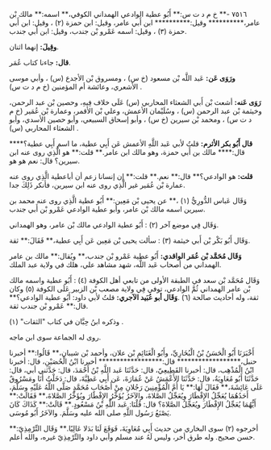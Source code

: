 ٧٥١٦ -** خ م د ت س:** أَبُو عطية الوادعي الهمداني الكوفي،** اسمه:** مالك بْن عامر،********** وقيل:********** ابن أَبي عامر، وقيل: ابن حمزة (٢) ، وقيل: ابن أَبي حمزة (٣) ، وقيل: اسمه عَمْرو بْن جندب، وقيل: ابن أَبي جندب.

**وقِيلَ:** إنهما اثنان.

**قال:** جاءنا كتاب عُمَر.

**ورَوَى عَن:** عَبد اللَّه بْن مسعود (خ س) ، ومسروق بْن الأجدع (س) ، وأبي موسى الأشعري، وعائشة أم المؤمنين (خ م د ت س) .

**رَوَى عَنه:** أشعث بْن أَبي الشعثاء المحاربي (س) عَلَى خلاف فِيهِ، وحصين بْن عبد الرحمن، وخيثمة بْن عبد الرحمن (س) ، وسُلَيْمان الأعمش، وعلي بْن الأقمر، وعمارة بْن عُمَير (خ م د ت س) ، ومحمد بْن سيرين (خ س) ، وأبو إسحاق السبيعي، وأبو حصين الأسدي، وأبو الشعثاء المحاربي (س) .

**قال أَبُو بكر الأثرم:** قلتُ لأبي عَبد اللَّهِ الأعمش عَن أَبِي عطية، ما اسم أَبِي عطية؟**** قال:**** مالك بن أَبي حمزة، وهو مالك ابن عامر.** قلت:** هو الَّذِي روى عنه ابن سيرين؟ قال: نعم هو هو.

**قلت:** هو الوادعي؟** قال:** نعم.** قلت:** إن إنسانا زعم أن أباعطية الَّذِي روى عنه عمارة بْن عُمَير غير الَّذِي روى عنه ابن سيرين، فأنكر ذَلِكَ جدا.

وَقَال عَباس الدُّورِيُّ (١) ،** عن يحيى بْن مَعِين:** أَبُو عطية الَّذِي روى عنه محمد بن سيرين اسمه مالك بْن عامر، وأبو عطية الوادعي عَمْرو بْن أَبي جندب.

وَقَال فِي موضع آخر (٢) : أَبُو عطية الوادعي مالك بْن عامر، وهو الهمداني.

وَقَال أَبُو بَكْر بْن أَبي خيثمة (٣) : سألت يحيى بْن مَعِين عَن أَبِي عطية،** فَقَالَ:** ثقة.

**وَقَال مُحَمَّد بْن عُمَر الواقدي:** أَبُو عطية عَمْرو بْن جندب،** ويُقال:** مالك بن عامر الهمداني من أصحاب عَبد اللَّه، شهد مشاهد علي، هلك في ولاية عبد الملك.

وَقَال مُحَمَّد بْن سعد في الطبقة الأولى من تابعي أهل الكوفة (٤) : أَبُو عطية واسمه مالك بْن عامر الهمداني ثُمَّ الوادعي، توفي فِي ولاية مصعب بْن الزبير عَلَى الكوفة (٥) وكان ثقة، وله أحاديث صالحة (٦) .**وَقَال أبو عُبَيد الآجري:** قلتُ لأبي داود: أَبُو عطية الوادعي؟** قال:** عَمْرو بْن جندب ثقة.

وذكره ابنُ حِبَّان في كتاب "الثقات" (١) .

روى له الجماعة سوى ابن ماجه.

أَخْبَرَنَا أَبُو الْحَسَنُ بْنُ الْبُخَارِيِّ، وأَبُو الْغَنَائِمِ بْن علان، وأحمد بْن شيبان،** قَالُوا:** أخبرنا حنبل،****************** قال:****************** أخبرنا ابْنُ الْحُصَيْنِ، قال: أخبرنا ابْنُ الْمُذْهِب، قال: أخبرنا القَطِيعِيّ، قال: حَدَّثَنَا عَبد اللَّهِ بْنُ أَحْمَدَ، قال: حَدَّثني أبي، قال: حَدَّثَنَا أَبُو مُعَاوِيَةُ، قال: حَدَّثَنَا الأَعْمَشُ عَنْ عُمَارَةَ، عَن أَبِي عَطِيَّةَ، قال: دَخَلْتُ أَنَا ومَسْرُوقٌ عَلَى عَائِشَةَ،** فَقَالَ لَهَا:** يَا أُمَّ الْمُؤْمِنِينَ رَجُلانِ مِنْ أَصْحَابِ مُحَمَّدٍ صَلَّى اللَّهُ عَلَيْهِ وسَلَّمَ، أَحَدُهُمَا يُعَجِّلُ الإِفْطَارَ ويُعَجِّلُ الصَّلاةَ، والآخَرُ يُؤَخِّرُ الإِفْطَارَ ويُؤَخِّرُ الصَّلاةَ،** فَقَالَتْ:** أَيُّهُمَا يُعَجِّلُ الإِفْطَارَ ويُعَجِّلُ الصَّلاةَ؟ قال: قُلْنَا: عَبد اللَّهِ بْنُ مَسْعُودٍ.** قَالَتْ:** كَذَاكَ كَانَ يَصْنَعُ رَسُول اللَّهِ صلى الله عليه وسَلَّمَ. والآخَرُ أَبُو مُوسَى.

أخرجوه (٢) سوى البخاري من حديث أَبِي مُعَاوِيَةَ، فَوَقَعَ لَنَا بَدَلا عَالِيًا.** وَقَال التِّرْمِذِيّ:** حسن صحيح. وله طرق أخر، وليس لَهُ عند مسلم وأبي داود والتِّرْمِذِيّ غيره، والله أعلم.